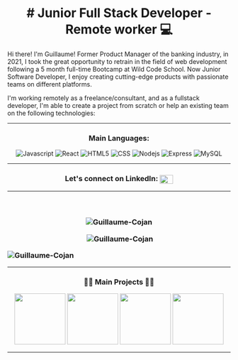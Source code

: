 <h1 align="center"># Junior Full Stack Developer - Remote worker 💻</h1>

Hi there! I'm Guillaume! Former Product Manager of the banking industry, in 2021, I took the great opportunity to retrain in the field of web development following a 5 month full-time Bootcamp at Wild Code School. Now Junior Software Developer, I enjoy creating cutting-edge products with passionate teams on different platforms.

I'm working remotely as a freelance/consultant, and as a fullstack developer, I'm able to create a project from scratch or help an existing team on the following technologies:

---
<h3 align="center">Main Languages:</h3>
<p align="center">
<img alt="Javascript" src="https://img.shields.io/badge/JavaScript-323330?style=for-the-badge&logo=javascript&logoColor=F7DF1E" />
<img alt="React" src="https://img.shields.io/badge/React-20232A?style=for-the-badge&logo=react&logoColor=61DAFB" />
<img alt="HTML5" src="https://img.shields.io/badge/HTML5-E34F26?style=for-the-badge&logo=html5&logoColor=white" />
<img alt="CSS" src="https://img.shields.io/badge/CSS3-1572B6?style=for-the-badge&logo=css3&logoColor=white" />
<img alt="Nodejs" src="https://img.shields.io/badge/Node.js-43853D?style=for-the-badge&logo=node.js&logoColor=white" />
<img alt="Express" src="https://img.shields.io/badge/Express.js-404D59?style=for-the-badge" />
<img alt="MySQL" src="https://img.shields.io/badge/MySQL-00000F?style=for-the-badge&logo=mysql&logoColor=white" />
</p>

---

<h3 align="center">Let's connect on LinkedIn: <a href="https://www.linkedin.com/in/guillaumecojan/" target="blank"><img align="center" src="https://raw.githubusercontent.com/rahuldkjain/github-profile-readme-generator/master/src/images/icons/Social/linked-in-alt.svg" alt="https://www.linkedin.com/in/guillaumecojan/" height="20" width="30" /></a> </h3>

---
  
<h3 align="center"📈 Statistics 📈</h3>
<br><p><img align="center" src="https://github-readme-streak-stats.herokuapp.com/?user=Guillaume-Cojan&&theme=gotham" alt="Guillaume-Cojan" /></p>
<p>&nbsp;<img align="center" src="https://github-readme-stats.vercel.app/api?username=Guillaume-Cojan&show_icons=true&locale=en&theme=gotham" alt="Guillaume-Cojan" /></p>
<p><img align="left" src="https://github-readme-stats.vercel.app/api/top-langs?username=Guillaume-Cojan&show_icons=true&locale=en&layout=compact&theme=gotham" alt="Guillaume-Cojan" /></p>
</br>
  
---
  
<h3 align="center">👨‍💻 Main Projects 👨‍💻</h3>
<p align="center">
<a href="https://github.com/Guillaume-Cojan/Landing_jobs" title="Landing.Salary"><img height="115" src="https://github-readme-stats.vercel.app/api/pin/?username=Guillaume-Cojan&repo=Landing_jobs&theme=gotham&border_color=white&border_radius=10"></a>
<a href="https://github.com/Guillaume-Cojan/MarsAdvisor-Hackathon" title="MarsAdvisor"><img height="115" src="https://github-readme-stats.vercel.app/api/pin/?username=Guillaume-Cojan&repo=MarsAdvisor-Hackathon&theme=gotham&border_color=white&border_radius=10"></a> 
<a href="https://github.com/Guillaume-Cojan/quizzies-1" title="Trivia Night"><img height="115" src="https://github-readme-stats.vercel.app/api/pin/?username=Guillaume-Cojan&repo=quizzies-1&theme=gotham&border_color=white&border_radius=10"></a> 
<a href="https://github.com/Guillaume-Cojan/.scratch" title=".scratch"><img height="115" src="https://github-readme-stats.vercel.app/api/pin/?username=Guillaume-Cojan&repo=.scratch&theme=gotham&border_color=white&border_radius=10"></a>
</p>

---
